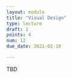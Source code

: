 ```yaml
---
layout: module
title: "Visual Design"
type: lecture
draft: 1
points: 4
num: 12
due_date: 2021-02-10

---
```

TBD